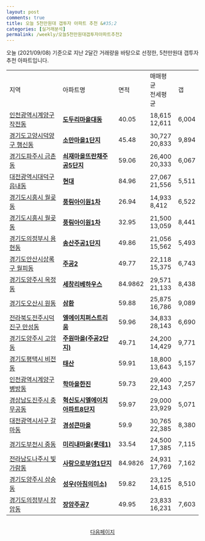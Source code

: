 ```yaml
---
layout: post
comments: true
title: 오늘 5천만원대 갭투자 아파트 추천 &#35;2
categories: [실거래분석]
permalink: /weekly/오늘5천만원대갭투자아파트추천2
---
```


오늘 (2021/09/08) 기준으로 지난 2달간 거래량을 바탕으로 선정한,
5천만원대 갭투자 추천 아파트입니다.

<table class="sortable">
  <tr>
    <td>지역</td>
    <td>아파트명</td>
    <td>면적</td>
    <td>매매평균<br>전세평균</td>
    <td>갭</td>
  </tr>

  <tr class="item">
    <td><a href="/apt/인천광역시계양구작전동">인천광역시계양구 작전동</a></td>
    <td style="font-weight: bold;"><a href="/apt/인천광역시계양구작전동도두리마을대동">도두리마을대동</a></td>
    <td>40.05</td>
    <td>18,615<br>12,611</td>
    <td>6,004</td>
  </tr>

  <tr class="item">
    <td><a href="/apt/경기도고양시덕양구행신동">경기도고양시덕양구 행신동</a></td>
    <td style="font-weight: bold;"><a href="/apt/경기도고양시덕양구행신동소만마을1단지">소만마을1단지</a></td>
    <td>45.48</td>
    <td>30,727<br>20,833</td>
    <td>9,894</td>
  </tr>

  <tr class="item">
    <td><a href="/apt/경기도파주시금촌동">경기도파주시 금촌동</a></td>
    <td style="font-weight: bold;"><a href="/apt/경기도파주시금촌동쇠재마을뜨란채주공5단지">쇠재마을뜨란채주공5단지</a></td>
    <td>59.06</td>
    <td>26,400<br>20,333</td>
    <td>6,067</td>
  </tr>

  <tr class="item">
    <td><a href="/apt/대전광역시대덕구읍내동">대전광역시대덕구 읍내동</a></td>
    <td style="font-weight: bold;"><a href="/apt/대전광역시대덕구읍내동현대">현대</a></td>
    <td>84.96</td>
    <td>27,067<br>21,556</td>
    <td>5,511</td>
  </tr>

  <tr class="item">
    <td><a href="/apt/경기도시흥시월곶동">경기도시흥시 월곶동</a></td>
    <td style="font-weight: bold;"><a href="/apt/경기도시흥시월곶동풍림아이원1차">풍림아이원1차</a></td>
    <td>26.94</td>
    <td>14,933<br>8,412</td>
    <td>6,522</td>
  </tr>

  <tr class="item">
    <td><a href="/apt/경기도시흥시월곶동">경기도시흥시 월곶동</a></td>
    <td style="font-weight: bold;"><a href="/apt/경기도시흥시월곶동풍림아이원1차">풍림아이원1차</a></td>
    <td>32.95</td>
    <td>21,500<br>13,059</td>
    <td>8,441</td>
  </tr>

  <tr class="item">
    <td><a href="/apt/경기도의정부시용현동">경기도의정부시 용현동</a></td>
    <td style="font-weight: bold;"><a href="/apt/경기도의정부시용현동송산주공1단지">송산주공1단지</a></td>
    <td>49.86</td>
    <td>21,056<br>15,562</td>
    <td>5,493</td>
  </tr>

  <tr class="item">
    <td><a href="/apt/경기도안산시상록구월피동">경기도안산시상록구 월피동</a></td>
    <td style="font-weight: bold;"><a href="/apt/경기도안산시상록구월피동주공2">주공2</a></td>
    <td>49.77</td>
    <td>22,118<br>15,375</td>
    <td>6,743</td>
  </tr>

  <tr class="item">
    <td><a href="/apt/경기도양주시옥정동">경기도양주시 옥정동</a></td>
    <td style="font-weight: bold;"><a href="/apt/경기도양주시옥정동세창리베하우스">세창리베하우스</a></td>
    <td>84.9862</td>
    <td>29,571<br>21,133</td>
    <td>8,438</td>
  </tr>

  <tr class="item">
    <td><a href="/apt/경기도오산시원동">경기도오산시 원동</a></td>
    <td style="font-weight: bold;"><a href="/apt/경기도오산시원동삼환">삼환</a></td>
    <td>59.88</td>
    <td>25,875<br>16,786</td>
    <td>9,089</td>
  </tr>

  <tr class="item">
    <td><a href="/apt/전라북도전주시덕진구만성동">전라북도전주시덕진구 만성동</a></td>
    <td style="font-weight: bold;"><a href="/apt/전라북도전주시덕진구만성동엘에이치퍼스트리움">엘에이치퍼스트리움</a></td>
    <td>59.96</td>
    <td>34,833<br>28,143</td>
    <td>6,690</td>
  </tr>

  <tr class="item">
    <td><a href="/apt/경기도양주시고암동">경기도양주시 고암동</a></td>
    <td style="font-weight: bold;"><a href="/apt/경기도양주시고암동주원마을(주공2단지)">주원마을(주공2단지)</a></td>
    <td>49.71</td>
    <td>24,200<br>14,429</td>
    <td>9,771</td>
  </tr>

  <tr class="item">
    <td><a href="/apt/경기도평택시비전동">경기도평택시 비전동</a></td>
    <td style="font-weight: bold;"><a href="/apt/경기도평택시비전동태산">태산</a></td>
    <td>59.91</td>
    <td>18,800<br>13,643</td>
    <td>5,157</td>
  </tr>

  <tr class="item">
    <td><a href="/apt/인천광역시계양구병방동">인천광역시계양구 병방동</a></td>
    <td style="font-weight: bold;"><a href="/apt/인천광역시계양구병방동학마을한진">학마을한진</a></td>
    <td>59.73</td>
    <td>29,400<br>22,143</td>
    <td>7,257</td>
  </tr>

  <tr class="item">
    <td><a href="/apt/경상남도진주시충무공동">경상남도진주시 충무공동</a></td>
    <td style="font-weight: bold;"><a href="/apt/경상남도진주시충무공동혁신도시엘에이치아파트8단지">혁신도시엘에이치아파트8단지</a></td>
    <td>59.97</td>
    <td>29,000<br>23,929</td>
    <td>5,071</td>
  </tr>

  <tr class="item">
    <td><a href="/apt/대전광역시서구갈마동">대전광역시서구 갈마동</a></td>
    <td style="font-weight: bold;"><a href="/apt/대전광역시서구갈마동경성큰마을">경성큰마을</a></td>
    <td>59.9</td>
    <td>30,765<br>22,385</td>
    <td>8,380</td>
  </tr>

  <tr class="item">
    <td><a href="/apt/경기도부천시중동">경기도부천시 중동</a></td>
    <td style="font-weight: bold;"><a href="/apt/경기도부천시중동미리내마을(롯데1)">미리내마을(롯데1)</a></td>
    <td>33.54</td>
    <td>24,500<br>17,385</td>
    <td>7,115</td>
  </tr>

  <tr class="item">
    <td><a href="/apt/전라남도나주시빛가람동">전라남도나주시 빛가람동</a></td>
    <td style="font-weight: bold;"><a href="/apt/전라남도나주시빛가람동사랑으로부영1단지">사랑으로부영1단지</a></td>
    <td>84.9826</td>
    <td>24,931<br>17,769</td>
    <td>7,162</td>
  </tr>

  <tr class="item">
    <td><a href="/apt/경기도양주시삼숭동">경기도양주시 삼숭동</a></td>
    <td style="font-weight: bold;"><a href="/apt/경기도양주시삼숭동성우(아침의미소)">성우(아침의미소)</a></td>
    <td>59.82</td>
    <td>23,125<br>14,615</td>
    <td>8,510</td>
  </tr>

  <tr class="item">
    <td><a href="/apt/경기도의정부시장암동">경기도의정부시 장암동</a></td>
    <td style="font-weight: bold;"><a href="/apt/경기도의정부시장암동장암주공7">장암주공7</a></td>
    <td>49.95</td>
    <td>23,833<br>16,231</td>
    <td>7,603</td>
  </tr>

  <tr>
      <script async src="https://pagead2.googlesyndication.com/pagead/js/adsbygoogle.js?client=ca-pub-3485438051770037"
          crossorigin="anonymous"></script>
      <ins class="adsbygoogle"
          style="display:block"
          data-ad-format="fluid"
          data-ad-layout-key="-fb+5w+4e-db+86"
          data-ad-client="ca-pub-3485438051770037"
          data-ad-slot="1827090281"></ins>
      <script>
          (adsbygoogle = window.adsbygoogle || []).push({});
      </script>
  </tr>

</table>
<br>
<center><a href="/weekly/오늘5천만원대갭투자아파트추천3">다음페이지</a></center>
<br><br>

